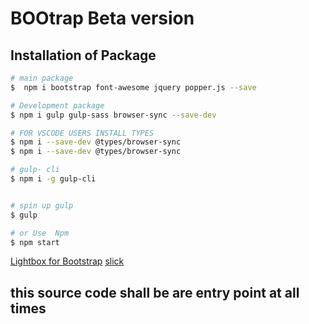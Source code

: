 # BOOtrap Beta version

## Installation of Package

```bash
# main package
$  npm i bootstrap font-awesome jquery popper.js --save

# Development package
$ npm i gulp gulp-sass browser-sync --save-dev

# FOR VSCODE USERS INSTALL TYPES
$ npm i --save-dev @types/browser-sync
$ npm i --save-dev @types/browser-sync

# gulp- cli
$ npm i -g gulp-cli


# spin up gulp
$ gulp

# or Use  Npm
$ npm start
```

[Lightbox for Bootstrap](https://ashleydw.github.io/lightbox/)
[slick](https://kenwheeler.github.io/slick/)

## this source code shall be are entry point at all times